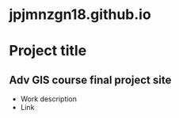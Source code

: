 # jpjmnzgn18.github.io
# Project title
## Adv GIS course final project site
- Work description
- Link
